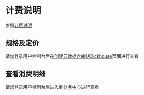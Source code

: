 # 计费说明

参照[计费说明](https://docs.ucloud.cn/charge/upgrade)

## 规格及定价

请您登录用户控制台后在[创建云数据仓库UClickhouse](https://console.ucloud.cn/udw/clickhouse/create)页面进行查看

## 查看消费明细

请您登录用户控制台后进入到[财务中心](https://console.ucloud.cn/uaccount/transaction)进行查看

